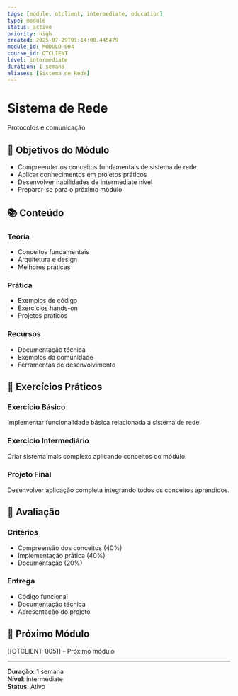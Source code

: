 ```yaml
---
tags: [module, otclient, intermediate, education]
type: module
status: active
priority: high
created: 2025-07-29T01:14:08.445479
module_id: MÓDULO-004
course_id: OTCLIENT
level: intermediate
duration: 1 semana
aliases: [Sistema de Rede]
---
```


# Sistema de Rede

Protocolos e comunicação

## 🎯 Objetivos do Módulo

- Compreender os conceitos fundamentais de sistema de rede
- Aplicar conhecimentos em projetos práticos
- Desenvolver habilidades de intermediate nível
- Preparar-se para o próximo módulo

## 📚 Conteúdo


### Teoria
- Conceitos fundamentais
- Arquitetura e design
- Melhores práticas

### Prática
- Exemplos de código
- Exercícios hands-on
- Projetos práticos

### Recursos
- Documentação técnica
- Exemplos da comunidade
- Ferramentas de desenvolvimento


## 🧪 Exercícios Práticos


### Exercício Básico
Implementar funcionalidade básica relacionada a sistema de rede.

### Exercício Intermediário
Criar sistema mais complexo aplicando conceitos do módulo.

### Projeto Final
Desenvolver aplicação completa integrando todos os conceitos aprendidos.


## 📝 Avaliação


### Critérios
- Compreensão dos conceitos (40%)
- Implementação prática (40%)
- Documentação (20%)

### Entrega
- Código funcional
- Documentação técnica
- Apresentação do projeto


## 🔗 Próximo Módulo

[[OTCLIENT-005]] - Próximo módulo

---

**Duração**: 1 semana  
**Nível**: intermediate  
**Status**: Ativo

